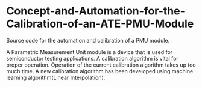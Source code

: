 # Concept-and-Automation-for-the-Calibration-of-an-ATE-PMU-Module
Source code for the automation and calibration of a PMU module.

A Parametric Measurement Unit module is a device that is used for semiconductor testing applications.
A calibration algorithm is vital for proper operation.
Operation of the current calibration algorithm takes up too much time.
A new calibration algorithm has been developed using machine learning algorithm(Linear Interpolation).

